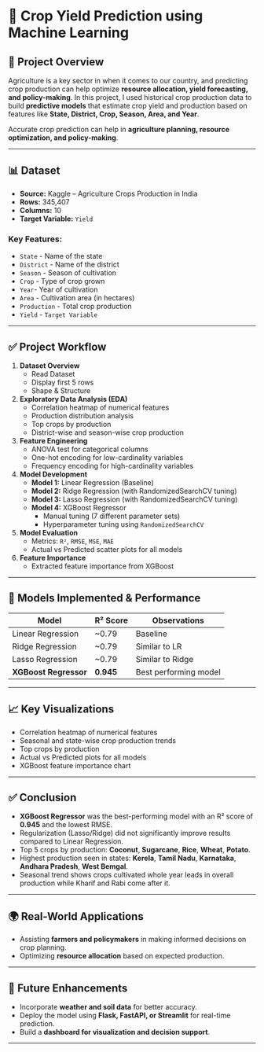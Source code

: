 # 🌾 Crop Yield Prediction using Machine Learning

## 📌 Project Overview
Agriculture is a key sector in when it comes to our country, and predicting crop production can help optimize **resource allocation, yield forecasting, and policy-making**. In this project, I used historical crop production data to build **predictive models** that estimate crop yield and production based on features like **State, District, Crop, Season, Area, and Year**.

Accurate crop prediction can help in **agriculture planning, resource optimization, and policy-making**.

---

## 📊 Dataset
- **Source:** Kaggle – Agriculture Crops Production in India  
- **Rows:** 345,407  
- **Columns:** 10  
- **Target Variable:** `Yield`

### Key Features:
- `State` - Name of the state
- `District` - Name of the district
- `Season` - Season of cultivation
- `Crop` - Type of crop grown
- `Year`- Year of cultivation
- `Area` - Cultivation area (in hectares)
- `Production` - Total crop production 
- `Yield` - `Target Variable`
---

## ✅ Project Workflow
1. **Dataset Overview**
   - Read Dataset
   - Display first 5 rows
   - Shape & Structure
2. **Exploratory Data Analysis (EDA)**
   - Correlation heatmap of numerical features
   - Production distribution analysis
   - Top crops by production
   - District-wise and season-wise crop production
3. **Feature Engineering**
   - ANOVA test for categorical columns
   - One-hot encoding for low-cardinality variables
   - Frequency encoding for high-cardinality variables
4. **Model Development**
   - **Model 1:** Linear Regression (Baseline)
   - **Model 2:** Ridge Regression (with RandomizedSearchCV tuning)
   - **Model 3:** Lasso Regression (with RandomizedSearchCV tuning)
   - **Model 4:** XGBoost Regressor
     - Manual tuning (7 different parameter sets)
     - Hyperparameter tuning using `RandomizedSearchCV`
5. **Model Evaluation**
   - Metrics: `R²`, `RMSE`, `MSE`, `MAE`
   - Actual vs Predicted scatter plots for all models
6. **Feature Importance**
   - Extracted feature importance from XGBoost

---

## 🤖 Models Implemented & Performance
| Model                 | R² Score  | Observations |
|-----------------------|-----------|--------------|
| Linear Regression     | ~0.79    | Baseline |
| Ridge Regression      | ~0.79    | Similar to LR |
| Lasso Regression      | ~0.79    | Similar to Ridge |
| **XGBoost Regressor** | **0.945** | Best performing model |

---

## 📈 Key Visualizations
- Correlation heatmap of numerical features
- Seasonal and state-wise crop production trends
- Top crops by production
- Actual vs Predicted plots for all models
- XGBoost feature importance chart

---

## ✅ Conclusion
- **XGBoost Regressor** was the best-performing model with an R² score of **0.945** and the lowest RMSE.
- Regularization (Lasso/Ridge) did not significantly improve results compared to Linear Regression.
- Top 5 crops by production: **Coconut**, **Sugarcane**, **Rice**, **Wheat**, **Potato**.
- Highest production seen in states: **Kerela**, **Tamil Nadu**, **Karnataka**, **Andhara Pradesh**, **West Bemgal**.
-  Seasonal trend shows crops cultivated whole year leads in overall production while Kharif and Rabi come after it.


---

## 🌍 Real-World Applications
- Assisting **farmers and policymakers** in making informed decisions on crop planning.
- Optimizing **resource allocation** based on expected production.

---

## 🚀 Future Enhancements
- Incorporate **weather and soil data** for better accuracy.
- Deploy the model using **Flask, FastAPI, or Streamlit** for real-time prediction.
- Build a **dashboard for visualization and decision support**.

---
